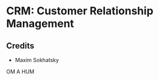 CRM: Customer Relationship Management
=====================================

Credits
-------

* Maxim Sokhatsky

OM A HUM

